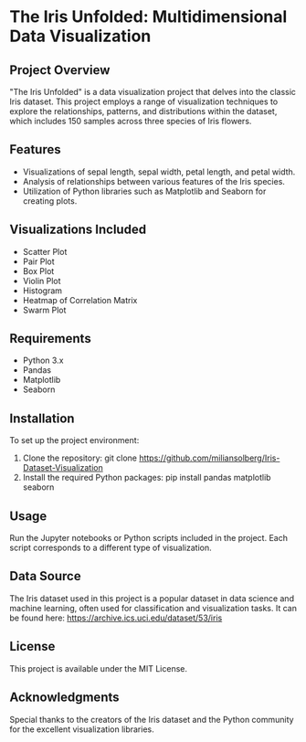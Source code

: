 # The Iris Unfolded: Multidimensional Data Visualization

## Project Overview
"The Iris Unfolded" is a data visualization project that delves into the 
classic Iris dataset. This project employs a range of visualization 
techniques to explore the relationships, patterns, and distributions 
within the dataset, which includes 150 samples across three species of 
Iris flowers.

## Features
- Visualizations of sepal length, sepal width, petal length, and petal 
width.
- Analysis of relationships between various features of the Iris species.
- Utilization of Python libraries such as Matplotlib and Seaborn for 
creating plots.

## Visualizations Included
- Scatter Plot
- Pair Plot
- Box Plot
- Violin Plot
- Histogram
- Heatmap of Correlation Matrix
- Swarm Plot

## Requirements
- Python 3.x
- Pandas
- Matplotlib
- Seaborn

## Installation
To set up the project environment:
1. Clone the repository: git clone https://github.com/miliansolberg/Iris-Dataset-Visualization
2. Install the required Python packages: pip install pandas matplotlib seaborn

## Usage
Run the Jupyter notebooks or Python scripts included in the project. Each 
script corresponds to a different type of visualization.

## Data Source
The Iris dataset used in this project is a popular dataset in data science 
and machine learning, often used for classification and visualization 
tasks. It can be found here: https://archive.ics.uci.edu/dataset/53/iris

## License
This project is available under the MIT License.

## Acknowledgments
Special thanks to the creators of the Iris dataset and the Python 
community for the excellent visualization libraries.
